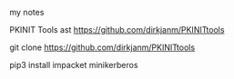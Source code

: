 my notes

PKINIT Tools ast https://github.com/dirkjanm/PKINITtools

git clone https://github.com/dirkjanm/PKINITtools

pip3 install impacket minikerberos
